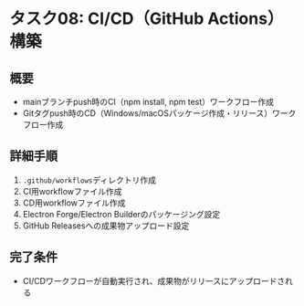 # タスク08: CI/CD（GitHub Actions）構築

## 概要
- mainブランチpush時のCI（npm install, npm test）ワークフロー作成
- Gitタグpush時のCD（Windows/macOSパッケージ作成・リリース）ワークフロー作成

## 詳細手順
1. `.github/workflows`ディレクトリ作成
2. CI用workflowファイル作成
3. CD用workflowファイル作成
4. Electron Forge/Electron Builderのパッケージング設定
5. GitHub Releasesへの成果物アップロード設定

## 完了条件
- CI/CDワークフローが自動実行され、成果物がリリースにアップロードされる
